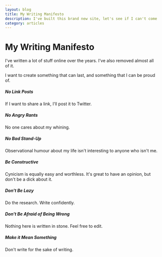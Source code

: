 ```yaml
---
layout: blog
title: My Writing Manifesto
description: I've built this brand new site, let's see if I can't come up with a few guidelines so that I don't start to hate it.
category: articles
---
```

# My Writing Manifesto 

I've written a lot of stuff online over the years. I've also removed almost all of it. 

I want to create something that can last, and something that I can be proud of. 

##### No Link Posts

If I want to share a link, I'll post it to Twitter.

##### No Angry Rants

No one cares about my whining.

##### No Bad Stand-Up

Observational humour about my life isn't interesting to anyone who isn't me.

##### Be Constructive

Cynicism is equally easy and worthless. It's great to have an opinion, but don't be a dick about it.

##### Don't Be Lazy

Do the research. Write confidently.

##### Don't Be Afraid of Being Wrong

Nothing here is written in stone. Feel free to edit.

##### Make it Mean Something

Don't write for the sake of writing.